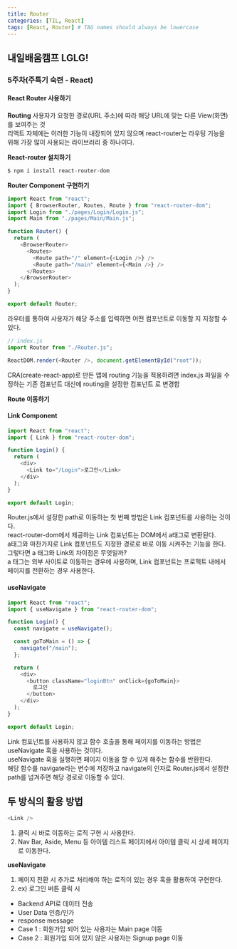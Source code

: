 ```yaml
---
title: Router
categories: [TIL, React]
tags: [React, Router] # TAG names should always be lowercase
---
```


## 내일배움캠프 LGLG!

### 5주차(주특기 숙련 - React)

#### **React Router 사용하기**

**Routing**
사용자가 요청한 경로(URL 주소)에 따라 해당 URL에 맞는 다른 View(화면)를 보여주는 것<br>
리액트 자체에는 이러한 기능이 내장되어 있지 않으며 react-router는 라우팅 기능을 위해 가장 많이 사용되는 라이브러리 중 하나이다.

**React-router 설치하기**

```js
$ npm i install react-router-dom
```

**Router Component 구현하기**

```js
import React from "react";
import { BrowserRouter, Routes, Route } from "react-router-dom";
import Login from "./pages/Login/Login.js";
import Main from "./pages/Main/Main.js";

function Router() {
  return (
    <BrowserRouter>
      <Routes>
        <Route path="/" element={<Login />} />
        <Route path="/main" element={<Main />} />
      </Routes>
    </BrowserRouter>
  );
}

export default Router;
```

라우터를 통하여 사용자가 해당 주소를 입력하면 어떤 컴포넌트로 이동할 지 지정할 수 있다.

```js
// index.js
import Router from "./Router.js";

ReactDOM.render(<Router />, document.getElementById("root"));
```

CRA(create-react-app)로 만든 앱에 routing 기능을 적용하려면 index.js 파일을 수정하는 기존 <App /> 컴포넌트 대신에 routing을 설정한 컴포넌트 <Router />로 변경함

**Route 이동하기**<br>

#### **Link Component**

```js
import React from "react";
import { Link } from "react-router-dom";

function Login() {
  return (
    <div>
      <Link to="/Login">로그인</Link>
    </div>
  );
}

export default Login;
```

Router.js에서 설정한 path로 이동하는 첫 번째 방법은 Link 컴포넌트를 사용하는 것이다.<br>
react-router-dom에서 제공하는 Link 컴포넌트는 DOM에서 a태그로 변환된다.<br>
a태그와 마찬가지로 Link 컴포넌트도 지정한 경로로 바로 이동 시켜주는 기능을 한다.<br>
그렇다면 a 태그와 Link의 차이점은 무엇일까?<br>
a 태그는 외부 사이트로 이동하는 경우에 사용하며, Link 컴포넌트는 프로젝트 내에서 페이지를 전환하는 경우 사용한다.

#### **useNavigate**

```js
import React from "react";
import { useNavigate } from "react-router-dom";

function Login() {
  const navigate = useNavigate();

  const goToMain = () => {
    navigate("/main");
  };

  return (
    <div>
      <button className="loginBtn" onClick={goToMain}>
        로그인
      </button>
    </div>
  );
}

export default Login;
```

Link 컴포넌트를 사용하지 않고 함수 호출을 통해 페이지를 이동하는 방법은 useNavigate 훅을 사용하는 것이다.<br>
useNavigate 훅을 실행하면 페이지 이동을 할 수 있게 해주는 함수를 반환한다.<br>
해당 함수를 navigate라는 변수에 저장하고 navigate의 인자로 Router.js에서 설정한 path를 넘겨주면 해당 경로로 이동할 수 있다.

## 두 방식의 활용 방법

```js
<Link />
```

1. 클릭 시 바로 이동하는 로직 구현 시 사용한다.
2. Nav Bar, Aside, Menu 등 아이템 리스트 페이지에서 아이템 클릭 시 상세 페이지로 이동한다.

**useNavigate**

1. 페이지 전환 시 추가로 처리해야 하는 로직이 있는 경우 훅을 활용하여 구현한다.
2. ex) 로그인 버튼 클릭 시

- Backend API로 데이터 전송
- User Data 인증/인가
- response message
- Case 1 : 회원가입 되어 있는 사용자는 Main page 이동
- Case 2 : 회원가입 되어 있지 않은 사용자는 Signup page 이동

